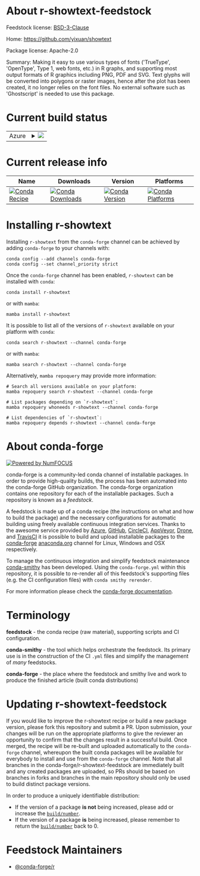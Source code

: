 About r-showtext-feedstock
==========================

Feedstock license: [BSD-3-Clause](https://github.com/conda-forge/r-showtext-feedstock/blob/main/LICENSE.txt)

Home: https://github.com/yixuan/showtext

Package license: Apache-2.0

Summary: Making it easy to use various types of fonts ('TrueType', 'OpenType', Type 1, web fonts, etc.) in R graphs, and supporting most output formats of R graphics including PNG, PDF and SVG. Text glyphs will be converted into polygons or raster images, hence after the plot has been created, it no longer relies on the font files. No external software such as 'Ghostscript' is needed to use this package.

Current build status
====================


<table>
    
  <tr>
    <td>Azure</td>
    <td>
      <details>
        <summary>
          <a href="https://dev.azure.com/conda-forge/feedstock-builds/_build/latest?definitionId=6995&branchName=main">
            <img src="https://dev.azure.com/conda-forge/feedstock-builds/_apis/build/status/r-showtext-feedstock?branchName=main">
          </a>
        </summary>
        <table>
          <thead><tr><th>Variant</th><th>Status</th></tr></thead>
          <tbody><tr>
              <td>linux_64_r_base4.3</td>
              <td>
                <a href="https://dev.azure.com/conda-forge/feedstock-builds/_build/latest?definitionId=6995&branchName=main">
                  <img src="https://dev.azure.com/conda-forge/feedstock-builds/_apis/build/status/r-showtext-feedstock?branchName=main&jobName=linux&configuration=linux%20linux_64_r_base4.3" alt="variant">
                </a>
              </td>
            </tr><tr>
              <td>linux_64_r_base4.4</td>
              <td>
                <a href="https://dev.azure.com/conda-forge/feedstock-builds/_build/latest?definitionId=6995&branchName=main">
                  <img src="https://dev.azure.com/conda-forge/feedstock-builds/_apis/build/status/r-showtext-feedstock?branchName=main&jobName=linux&configuration=linux%20linux_64_r_base4.4" alt="variant">
                </a>
              </td>
            </tr><tr>
              <td>linux_aarch64_r_base4.3</td>
              <td>
                <a href="https://dev.azure.com/conda-forge/feedstock-builds/_build/latest?definitionId=6995&branchName=main">
                  <img src="https://dev.azure.com/conda-forge/feedstock-builds/_apis/build/status/r-showtext-feedstock?branchName=main&jobName=linux&configuration=linux%20linux_aarch64_r_base4.3" alt="variant">
                </a>
              </td>
            </tr><tr>
              <td>linux_aarch64_r_base4.4</td>
              <td>
                <a href="https://dev.azure.com/conda-forge/feedstock-builds/_build/latest?definitionId=6995&branchName=main">
                  <img src="https://dev.azure.com/conda-forge/feedstock-builds/_apis/build/status/r-showtext-feedstock?branchName=main&jobName=linux&configuration=linux%20linux_aarch64_r_base4.4" alt="variant">
                </a>
              </td>
            </tr><tr>
              <td>linux_ppc64le_r_base4.3</td>
              <td>
                <a href="https://dev.azure.com/conda-forge/feedstock-builds/_build/latest?definitionId=6995&branchName=main">
                  <img src="https://dev.azure.com/conda-forge/feedstock-builds/_apis/build/status/r-showtext-feedstock?branchName=main&jobName=linux&configuration=linux%20linux_ppc64le_r_base4.3" alt="variant">
                </a>
              </td>
            </tr><tr>
              <td>linux_ppc64le_r_base4.4</td>
              <td>
                <a href="https://dev.azure.com/conda-forge/feedstock-builds/_build/latest?definitionId=6995&branchName=main">
                  <img src="https://dev.azure.com/conda-forge/feedstock-builds/_apis/build/status/r-showtext-feedstock?branchName=main&jobName=linux&configuration=linux%20linux_ppc64le_r_base4.4" alt="variant">
                </a>
              </td>
            </tr><tr>
              <td>osx_64_r_base4.3</td>
              <td>
                <a href="https://dev.azure.com/conda-forge/feedstock-builds/_build/latest?definitionId=6995&branchName=main">
                  <img src="https://dev.azure.com/conda-forge/feedstock-builds/_apis/build/status/r-showtext-feedstock?branchName=main&jobName=osx&configuration=osx%20osx_64_r_base4.3" alt="variant">
                </a>
              </td>
            </tr><tr>
              <td>osx_64_r_base4.4</td>
              <td>
                <a href="https://dev.azure.com/conda-forge/feedstock-builds/_build/latest?definitionId=6995&branchName=main">
                  <img src="https://dev.azure.com/conda-forge/feedstock-builds/_apis/build/status/r-showtext-feedstock?branchName=main&jobName=osx&configuration=osx%20osx_64_r_base4.4" alt="variant">
                </a>
              </td>
            </tr><tr>
              <td>osx_arm64_r_base4.3</td>
              <td>
                <a href="https://dev.azure.com/conda-forge/feedstock-builds/_build/latest?definitionId=6995&branchName=main">
                  <img src="https://dev.azure.com/conda-forge/feedstock-builds/_apis/build/status/r-showtext-feedstock?branchName=main&jobName=osx&configuration=osx%20osx_arm64_r_base4.3" alt="variant">
                </a>
              </td>
            </tr><tr>
              <td>osx_arm64_r_base4.4</td>
              <td>
                <a href="https://dev.azure.com/conda-forge/feedstock-builds/_build/latest?definitionId=6995&branchName=main">
                  <img src="https://dev.azure.com/conda-forge/feedstock-builds/_apis/build/status/r-showtext-feedstock?branchName=main&jobName=osx&configuration=osx%20osx_arm64_r_base4.4" alt="variant">
                </a>
              </td>
            </tr><tr>
              <td>win_64_r_base4.3</td>
              <td>
                <a href="https://dev.azure.com/conda-forge/feedstock-builds/_build/latest?definitionId=6995&branchName=main">
                  <img src="https://dev.azure.com/conda-forge/feedstock-builds/_apis/build/status/r-showtext-feedstock?branchName=main&jobName=win&configuration=win%20win_64_r_base4.3" alt="variant">
                </a>
              </td>
            </tr><tr>
              <td>win_64_r_base4.4</td>
              <td>
                <a href="https://dev.azure.com/conda-forge/feedstock-builds/_build/latest?definitionId=6995&branchName=main">
                  <img src="https://dev.azure.com/conda-forge/feedstock-builds/_apis/build/status/r-showtext-feedstock?branchName=main&jobName=win&configuration=win%20win_64_r_base4.4" alt="variant">
                </a>
              </td>
            </tr>
          </tbody>
        </table>
      </details>
    </td>
  </tr>
</table>

Current release info
====================

| Name | Downloads | Version | Platforms |
| --- | --- | --- | --- |
| [![Conda Recipe](https://img.shields.io/badge/recipe-r--showtext-green.svg)](https://anaconda.org/conda-forge/r-showtext) | [![Conda Downloads](https://img.shields.io/conda/dn/conda-forge/r-showtext.svg)](https://anaconda.org/conda-forge/r-showtext) | [![Conda Version](https://img.shields.io/conda/vn/conda-forge/r-showtext.svg)](https://anaconda.org/conda-forge/r-showtext) | [![Conda Platforms](https://img.shields.io/conda/pn/conda-forge/r-showtext.svg)](https://anaconda.org/conda-forge/r-showtext) |

Installing r-showtext
=====================

Installing `r-showtext` from the `conda-forge` channel can be achieved by adding `conda-forge` to your channels with:

```
conda config --add channels conda-forge
conda config --set channel_priority strict
```

Once the `conda-forge` channel has been enabled, `r-showtext` can be installed with `conda`:

```
conda install r-showtext
```

or with `mamba`:

```
mamba install r-showtext
```

It is possible to list all of the versions of `r-showtext` available on your platform with `conda`:

```
conda search r-showtext --channel conda-forge
```

or with `mamba`:

```
mamba search r-showtext --channel conda-forge
```

Alternatively, `mamba repoquery` may provide more information:

```
# Search all versions available on your platform:
mamba repoquery search r-showtext --channel conda-forge

# List packages depending on `r-showtext`:
mamba repoquery whoneeds r-showtext --channel conda-forge

# List dependencies of `r-showtext`:
mamba repoquery depends r-showtext --channel conda-forge
```


About conda-forge
=================

[![Powered by
NumFOCUS](https://img.shields.io/badge/powered%20by-NumFOCUS-orange.svg?style=flat&colorA=E1523D&colorB=007D8A)](https://numfocus.org)

conda-forge is a community-led conda channel of installable packages.
In order to provide high-quality builds, the process has been automated into the
conda-forge GitHub organization. The conda-forge organization contains one repository
for each of the installable packages. Such a repository is known as a *feedstock*.

A feedstock is made up of a conda recipe (the instructions on what and how to build
the package) and the necessary configurations for automatic building using freely
available continuous integration services. Thanks to the awesome service provided by
[Azure](https://azure.microsoft.com/en-us/services/devops/), [GitHub](https://github.com/),
[CircleCI](https://circleci.com/), [AppVeyor](https://www.appveyor.com/),
[Drone](https://cloud.drone.io/welcome), and [TravisCI](https://travis-ci.com/)
it is possible to build and upload installable packages to the
[conda-forge](https://anaconda.org/conda-forge) [anaconda.org](https://anaconda.org/)
channel for Linux, Windows and OSX respectively.

To manage the continuous integration and simplify feedstock maintenance
[conda-smithy](https://github.com/conda-forge/conda-smithy) has been developed.
Using the ``conda-forge.yml`` within this repository, it is possible to re-render all of
this feedstock's supporting files (e.g. the CI configuration files) with ``conda smithy rerender``.

For more information please check the [conda-forge documentation](https://conda-forge.org/docs/).

Terminology
===========

**feedstock** - the conda recipe (raw material), supporting scripts and CI configuration.

**conda-smithy** - the tool which helps orchestrate the feedstock.
                   Its primary use is in the construction of the CI ``.yml`` files
                   and simplify the management of *many* feedstocks.

**conda-forge** - the place where the feedstock and smithy live and work to
                  produce the finished article (built conda distributions)


Updating r-showtext-feedstock
=============================

If you would like to improve the r-showtext recipe or build a new
package version, please fork this repository and submit a PR. Upon submission,
your changes will be run on the appropriate platforms to give the reviewer an
opportunity to confirm that the changes result in a successful build. Once
merged, the recipe will be re-built and uploaded automatically to the
`conda-forge` channel, whereupon the built conda packages will be available for
everybody to install and use from the `conda-forge` channel.
Note that all branches in the conda-forge/r-showtext-feedstock are
immediately built and any created packages are uploaded, so PRs should be based
on branches in forks and branches in the main repository should only be used to
build distinct package versions.

In order to produce a uniquely identifiable distribution:
 * If the version of a package **is not** being increased, please add or increase
   the [``build/number``](https://docs.conda.io/projects/conda-build/en/latest/resources/define-metadata.html#build-number-and-string).
 * If the version of a package **is** being increased, please remember to return
   the [``build/number``](https://docs.conda.io/projects/conda-build/en/latest/resources/define-metadata.html#build-number-and-string)
   back to 0.

Feedstock Maintainers
=====================

* [@conda-forge/r](https://github.com/orgs/conda-forge/teams/r/)

